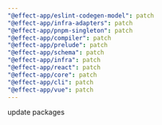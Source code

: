 ```yaml
---
"@effect-app/eslint-codegen-model": patch
"@effect-app/infra-adapters": patch
"@effect-app/pnpm-singleton": patch
"@effect-app/compiler": patch
"@effect-app/prelude": patch
"@effect-app/schema": patch
"@effect-app/infra": patch
"@effect-app/react": patch
"@effect-app/core": patch
"@effect-app/cli": patch
"@effect-app/vue": patch
---
```


update packages
